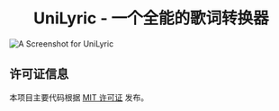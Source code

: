 <h1 align="center">UniLyric - 一个全能的歌词转换器</h1>

![A Screenshot for UniLyric](https://github.com/user-attachments/assets/3ff25f07-c9cb-4125-90e3-3c409e83ff7b)

## 许可证信息

本项目主要代码根据 [MIT 许可证](LICENSE) 发布。
